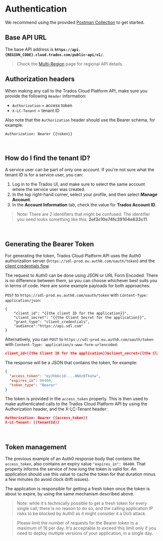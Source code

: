 # Authentication

We recommend using the provided [Postman Collection](../docs/Language-Cloud-APIs-for-Postman.md) to get started.

## Base API URL
The base API address is **`https://api.{REGION_CODE}.cloud.trados.com/public-api/v1/`**.
> Check the [Multi-Region](../docs/Multi-region.md) page for regional API details.

## Authorization headers
When making any call to the Trados Cloud Platform API, make sure you provide the following `Header` information:
- `Authorization` = access token
- `X-LC-Tenant` = tenant ID

Also note that the `Authorization` header should use the Bearer schema, for example:
```
Authorization: Bearer {{token}}
```
</br>

## How do I find the tenant ID?

A service user can be part of only one account. If you're not sure what the tenant ID is for a service user, you can:

1. Log in to the Trados UI, and make sure to select the same account where the service user was created.
2. In the top right-hand corner, select your profile, and then select **Manage Account**.
3. In the **Account Information** tab, check the value for **Trados Account ID**.

> Note: There are 2 identifiers that might be confused. The identifier you need looks something like this: **2ef3c10e74fc39104e633c11**.
</br>

## Generating the Bearer Token

For generating the token, Trados Cloud Platform API uses the Auth0 authorization server (`https://sdl-prod.eu.auth0.com/oauth/token`) and the [client credentials flow](https://auth0.com/docs/flows/client-credentials-flow).

The request to Auth0 can be done using JSON or URL Form Encoded. There is no difference between them, so you can choose whichever best suits you in terms of code. Here are some example payloads for both approaches:

`POST` to `https://sdl-prod.eu.auth0.com/oauth/token` with `Content-Type: application/json`:
```
{
    "client_id": "{{the client ID for the application}}",
    "client_secret": "{{the Client Secret for the application}}",
    "grant_type": "client_credentials",
    "audience":"https://api.sdl.com"
}
```
Alternatively, you can `POST` to `https://sdl-prod.eu.auth0.com/oauth/token` with `Content-Type: application/x-www-form-urlencoded`:

```json
client_id={{the Client ID for the application}}&client_secret={{the Client Secret for the application}}&grant_type=client_credentials&audience=https://api.sdl.com
```


The response will be a JSON that contains the token, for example:
```json
{
  "access_token": "eyJhbGciO....4NXz8TXatw",
  "expires_in": 86400,
  "token_type": "Bearer"
}
```
The token is provided in the `access_token` property. This is then used to make authenticated calls to the Trados Cloud Platform API by using the Authorization header, and the X-LC-Tenant header:
```json
Authorization: Bearer {{access_token}}
X-LC-Tenant: {{tenantId}}
```
</br>

## Token management

The previous example of an Auth0 response body that contains the `access_token`, also contains an expiry value `"expires_in": 86400`. That property informs the service of how long the token is valid for. An application should use this value to cache the token for that duration minus a few minutes (to avoid clock drift issues).

The application is responsible for getting a fresh token once the token is about to expire, by using the same mechanism described above.

> Note: while it's technically possible to get a fresh token for every single call, there is no reason to do so, and the calling application IP risks to be blocked by Auth0 as it might consider it a DoS attack.

<!-- theme: warning -->
> Please limit the number of requests for the Bearer token to a maximum of 16 per day. It's acceptable to exceed this limit only if you need to deploy multiple versions of your application, in a single day.

